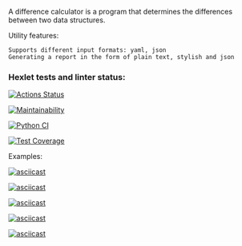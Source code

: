 A difference calculator is a program that determines the differences between two data structures.

Utility features:

    Supports different input formats: yaml, json
    Generating a report in the form of plain text, stylish and json

### Hexlet tests and linter status:
[![Actions Status](https://github.com/alisa-kz/python-project-50/actions/workflows/hexlet-check.yml/badge.svg)](https://github.com/alisa-kz/python-project-50/actions)

[![Maintainability](https://api.codeclimate.com/v1/badges/04cf893d3734993ced87/maintainability)](https://codeclimate.com/github/alisa-kz/python-project-50/maintainability)

[![Python CI](https://github.com/alisa-kz/python-project-50/actions/workflows/pyci.yml/badge.svg)](https://github.com/alisa-kz/python-project-50/actions/workflows/pyci.yml)

[![Test Coverage](https://api.codeclimate.com/v1/badges/04cf893d3734993ced87/test_coverage)](https://codeclimate.com/github/alisa-kz/python-project-50/test_coverage)

Examples:

[![asciicast](https://asciinema.org/a/KJmMatAvCx5oGV7miHRPlFoQr.svg)](https://asciinema.org/a/KJmMatAvCx5oGV7miHRPlFoQr)

[![asciicast](https://asciinema.org/a/KfCbWb38poCk9Ly7Ab7WoX8YA.svg)](https://asciinema.org/a/KfCbWb38poCk9Ly7Ab7WoX8YA)

[![asciicast](https://asciinema.org/a/F5OGHhd9HD4YpYi9miKQETNsy.svg)](https://asciinema.org/a/F5OGHhd9HD4YpYi9miKQETNsy)

[![asciicast](https://asciinema.org/a/vMtNwGpO9zccSRArecQs4uTdz.svg)](https://asciinema.org/a/vMtNwGpO9zccSRArecQs4uTdz)

[![asciicast](https://asciinema.org/a/SkFIiboEH7dKNZmWQqFLHM3s9.svg)](https://asciinema.org/a/SkFIiboEH7dKNZmWQqFLHM3s9)
